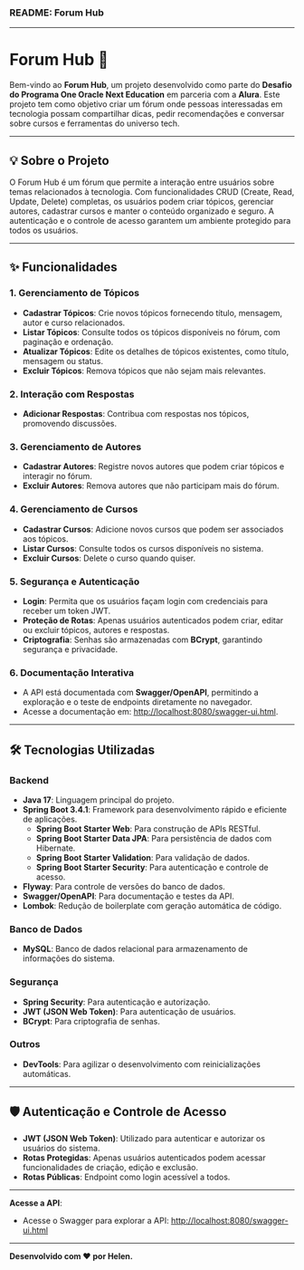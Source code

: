 ### README: Forum Hub

---

# Forum Hub 🚀

Bem-vindo ao **Forum Hub**, um projeto desenvolvido como parte do **Desafio do Programa One Oracle Next Education** em parceria com a **Alura**. Este projeto tem como objetivo criar um fórum onde pessoas interessadas em tecnologia possam compartilhar dicas, pedir recomendações e conversar sobre cursos e ferramentas do universo tech.

---

## 💡 **Sobre o Projeto**

O Forum Hub é um fórum que permite a interação entre usuários sobre temas relacionados à tecnologia. Com funcionalidades CRUD (Create, Read, Update, Delete) completas, os usuários podem criar tópicos, gerenciar autores, cadastrar cursos e manter o conteúdo organizado e seguro. A autenticação e o controle de acesso garantem um ambiente protegido para todos os usuários.

---

## ✨ **Funcionalidades**

### 1. **Gerenciamento de Tópicos**
- **Cadastrar Tópicos**: Crie novos tópicos fornecendo título, mensagem, autor e curso relacionados.
- **Listar Tópicos**: Consulte todos os tópicos disponíveis no fórum, com paginação e ordenação.
- **Atualizar Tópicos**: Edite os detalhes de tópicos existentes, como título, mensagem ou status.
- **Excluir Tópicos**: Remova tópicos que não sejam mais relevantes.

### 2. **Interação com Respostas**
- **Adicionar Respostas**: Contribua com respostas nos tópicos, promovendo discussões.

### 3. **Gerenciamento de Autores**
- **Cadastrar Autores**: Registre novos autores que podem criar tópicos e interagir no fórum.
- **Excluir Autores**: Remova autores que não participam mais do fórum.

### 4. **Gerenciamento de Cursos**
- **Cadastrar Cursos**: Adicione novos cursos que podem ser associados aos tópicos.
- **Listar Cursos**: Consulte todos os cursos disponíveis no sistema.
- **Excluir Cursos**: Delete o curso quando quiser.

### 5. **Segurança e Autenticação**
- **Login**: Permita que os usuários façam login com credenciais para receber um token JWT.
- **Proteção de Rotas**: Apenas usuários autenticados podem criar, editar ou excluir tópicos, autores e respostas.
- **Criptografia**: Senhas são armazenadas com **BCrypt**, garantindo segurança e privacidade.

### 6. **Documentação Interativa**
- A API está documentada com **Swagger/OpenAPI**, permitindo a exploração e o teste de endpoints diretamente no navegador.
- Acesse a documentação em: [http://localhost:8080/swagger-ui.html](http://localhost:8080/swagger-ui.html).

---

## 🛠️ **Tecnologias Utilizadas**

### Backend
- **Java 17**: Linguagem principal do projeto.
- **Spring Boot 3.4.1**: Framework para desenvolvimento rápido e eficiente de aplicações.
  - **Spring Boot Starter Web**: Para construção de APIs RESTful.
  - **Spring Boot Starter Data JPA**: Para persistência de dados com Hibernate.
  - **Spring Boot Starter Validation**: Para validação de dados.
  - **Spring Boot Starter Security**: Para autenticação e controle de acesso.
- **Flyway**: Para controle de versões do banco de dados.
- **Swagger/OpenAPI**: Para documentação e testes da API.
- **Lombok**: Redução de boilerplate com geração automática de código.

### Banco de Dados
- **MySQL**: Banco de dados relacional para armazenamento de informações do sistema.

### Segurança
- **Spring Security**: Para autenticação e autorização.
- **JWT (JSON Web Token)**: Para autenticação de usuários.
- **BCrypt**: Para criptografia de senhas.

### Outros
- **DevTools**: Para agilizar o desenvolvimento com reinicializações automáticas.

---

## 🛡️ **Autenticação e Controle de Acesso**

- **JWT (JSON Web Token)**: Utilizado para autenticar e autorizar os usuários do sistema.
- **Rotas Protegidas**: Apenas usuários autenticados podem acessar funcionalidades de criação, edição e exclusão.
- **Rotas Públicas**: Endpoint como login acessível a todos.

---

 **Acesse a API**:
   - Acesse o Swagger para explorar a API: [http://localhost:8080/swagger-ui.html](http://localhost:8080/swagger-ui.html)

---

**Desenvolvido com ❤️ por Helen.**